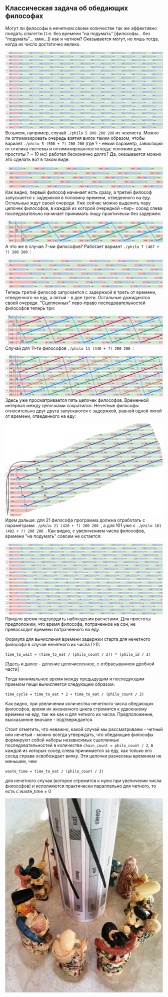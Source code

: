 ## Классическая задача об обедающих философах
Могут ли философы в нечетном своем количестве так же эффективно поедать спагетти (т.е. без времени "на подумать" \[философы... без "подумать"... хмм...\]) как и четном? Оказывается могут, но лишь тогда, когда их число достаточно велико.

![philo_22_410_200_200](./images/0_philo_22_410_200_200.png)
Возьмем, например, случай `./philo 5 800 200 200` из чеклиста. Можно ли оптимизировать очередь взятия вилок таким образом, чтобы вариант `./philo 5 (500 + ?) 200 200` (где  ? - некий параметр, зависящий от отклика системы и оптимизированности кода; положим для простоты ? ~ 10 мс) работал бесконечно долго? Да, оказывается можно это сделать вот в таком виде:

![philo_5_510_200_200](./images/1_philo_5_510_200_200.png)
Как видно, первый философ начинает есть сразу, а третий философ запускается с задержкой в половину времени, отведенного на еду. Остальные ждут своей очереди. Уже сейчас можно выделить пару цепочек философов, в каждой из которой очередной ~пир~ сосед слева последовательно начинает принимать пищу практически без задержек:

![philo_5_510_200_200_mark_num](./images/2_philo_5_510_200_200_mark_num.png)
А что же в случае 7-ми философов? Работает вариант `./philo 7 (467 + ?) 200 200 `:

![philo_7_476_200_200](./images/3_philo_7_476_200_200.png)
Теперь третий философ запускается с задержкой в треть от времени, отведенного на еду, а пятый - в две трети. Остальные дожидаются своей очереди. "Сцепленных" лево-право последовательностей философов теперь три:

![philo_7_476_200_200_mark_num](./images/4_philo_7_476_200_200_mark_num.png)
Случай для 11-ти философов `./philo 11 (440 + ?) 200 200 `:

![philo_11_450_200_200_mark_num](./images/5_philo_11_450_200_200_mark_num.png)
Здесь уже просматривается пять цепочек философов. Временной интервал между  цепочками сократился. Нечетные философы относительно друг друга запускаются с задержкой, равной одной пятой от времени, отведенного на еду:

![philo_11_450_200_200_mark_cylinder](./images/6_philo_11_450_200_200_mark_cylinder.png)
Идем дальше: для 21 философа программа должна отработать с параметрами `./philo 21 (420 + ?) 200 200 `, а для 101 уже с `./philo 101 (402 + ?) 200 200 `. Как видно, с увеличением числа философов, времени "на подумать" совсем не остается:

![philo_21_430_200_200](./images/7_philo_21_430_200_200.png)
Пришло время подтвердить наблюдения расчетами. Для простоты предположим, что время философа, потраченное на сон, не превосходит времени потраченного на еду.

Формула для вычисления времени задержки старта для нечетного философа в случае нечетного их числа (>1): 

`time_to_wait = (time_to_eat / (philo_count / 2)) * (philo_id / 2)`

\[Здесь и далее - деление целочисленное, с отбрасыванием дробной части\]

Тогда минимальное время между предыдущим и последующим приемом пищи  вычисляется следующим образом:

`time_cycle = time_to_eat * 2 + time_to_eat / (philo_count / 2)`

Как видно, при увеличении количества нечетного числа обедающих философов, время их жизненного цикла стремится к удвоенному времени на еду, так же как и для четного их числа. Предположение, высказанное вначале - подтверждается.

Стоит отметить, что неважно,  какой случай мы рассматриваем - четный или нечетый - можно всегда утверждать, что обедающие философы формируют собой наборы независимых сцепленных последовательностей в количестве `chain_count = philo_count / 2`, в каждой из которых сосед слева принимается за еду, как только его сосед справа освобождает вилку. Эти цепочки разнесены временем не меньшим, чем

`waste_time = time_to_eat / (philo_count / 2)`

для нечетного случая (которое стремится к нулю при увеличении числа философов) и исполняются практически параллельно для четного, то есть с waste_time = 0 

![philo_cycle](./images/8_philo_cycle.jpg)
